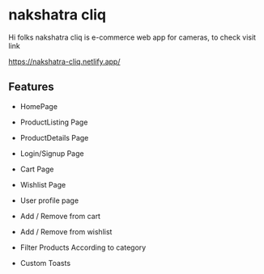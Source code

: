 # nakshatra cliq
Hi folks nakshatra cliq is e-commerce web app for cameras, to check visit link

https://nakshatra-cliq.netlify.app/

## Features

- HomePage

- ProductListing Page

- ProductDetails Page

- Login/Signup Page

- Cart Page

- Wishlist Page

- User profile page

- Add / Remove from cart

- Add / Remove from wishlist

- Filter Products According to category

- Custom Toasts

